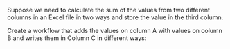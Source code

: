 Suppose we need to calculate the sum of the values from two different columns in an Excel file in two ways and store the value in the third column. 

Create a workflow that adds the values on column A with values on column B and writes them in Column C in different ways: 

